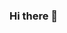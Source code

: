 ### Hi there 👋

<!--
**ma7moudjadallah/ma7moudjadallah** is a ✨ _special_ ✨ repository because its `README.md` (this file) appears on your GitHub profile.

Here are some ideas to get you started:

- 🔭 I’m currently working on Upwork as Android Developer
- 🌱 I’m currently learning Ios Development
- 👯 I’m looking to collaborate on Mobile Apps Development  
- 💬 Ask me about Anything
- 📫 How to reach me: [LinkedIn](https://www.linkedin.com/in/mahmoud-jadallah-88104a176/),[Twitter](https://twitter.com/ma7moudjadallah)😄
⚡
-->
